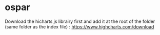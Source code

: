 # ospar

Download the hicharts js librairy first and add it at the root of the folder (same folder as the index file) :
https://www.highcharts.com/download
